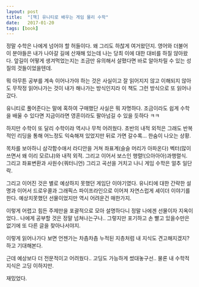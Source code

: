 ```yaml
---
layout: post
title:  "[책] 유니티로 배우는 게임 물리 수학"
date:   2017-01-20
tags: [book]
---
```


정말 수학은 나에게 넘어야 할 허들이다. 왜 그리도 하찮게 여거왔던지. 영어와 더불어 이 분야들은 내가 나아갈 길에 산재해 있는데 나는 당최 이에 대한 대비를 하질 않아왔다. 앞길이 어떻게 생겨먹었는지는 조금만 유의해서 살폈다면 바로 알아차릴 수 있는 성질의 것들이었을텐데. 

  뭐 아무튼 공부를 계속 이어나가야 하는 것은 사실이고 잘 읽어지지 않고 이해되지 않아도 무작정 읽어나가는 것이 내가 해나가는 방식인지라 이 책도 그런 방식으로 또 읽어나갔다. 

  유니티로 풀어준다는 말에 혹하여 구매했단 사실은 뭐 자명하다. 조금이라도 쉽게 수학을 배울 수 있다면 지금이라면 영혼이라도 팔아넘길 수 있을 듯하다 ㅋㅋ 

  하지만 수학이 또 달리 수학이랴 역시나 무척 어려웠다. 초반의 내적 외적은 그래도 반복적인 리딩을 통해 어느정도 익숙해져 있었지만 뒤로 가면 갈수록... 한숨이 나오는 상황. 

  목차를 보아하니 삼각함수애서 라디안을 거쳐 좌표계(슬슬 머리가 아파온다) 벡터(많이 쓰면서 왜 이리 모르냐)와 내적 외적. 그리고 이어서 보스인 행렬!(으아아아)과행렬식. 그리고 좌표변환과 사원수(쿼터니언) 그리고 곡선을 거치고 나니 게임 수학은 얼추 일단락. 

  그리고 이어진 것은 별로 예상하지 못했던 게임단 이야기였다. 유니티에 대한 간략한 설명과 이어서 드로우콜과 그래픽스 파이프라인으로 이어져 자연스럽게 셰이더 이야기를 한다. 예상치못했던 선물이었지만 역시 어려운건 매한가지. 

  이렇게 어렵고 힘든 주제만을 포괄적으로 모아 설명하다니 정말 나에겐 선물이자 지옥이었다.. 나에게 공부할 것은 정말 넘쳐나는구나.. 그렇지만 포기하고 손 빨고 있을수만은 없기에 또 다른 글을 찾아나서야지. 

  이렇게 읽어나가다 보면 언젠가는 차츰차츰 누적된 지층처럼 내 지식도 견고해지겠지? 하고 기대해본다. 

  근데 예상보다 더 전문적이고 어려웠다.. 고딩도 가능하게 썼대놓구선.. 물론 내 수학적 지식은 고딩 이하지만. 

  재밌었다.